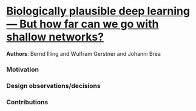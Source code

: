 # [Biologically plausible deep learning — But how far can we go with shallow networks?](https://reader.elsevier.com/reader/sd/pii/S0893608019301741?token=6892E336280CF19F47390410D330C9F044956C4BEA6B085293C7ABCD23D256F95BC22251F93657CD1BA2E7E8056CF275)

**Authors**: Bernd Illing and Wulfram Gerstner and Johanni Brea

### Motivation 

### Design observations/decisions

### Contributions